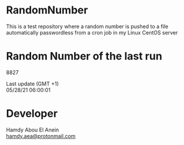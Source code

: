 # RandomNumber    
This is a test repository where a random number is pushed to a file automatically passwordless from a cron job in my Linux CentOS server    
# Random Number of the last run   
8827
      
Last update (GMT +1)    
05/28/21 06:00:01
# Developer    
Hamdy Abou El Anein   
hamdy.aea@protonmail.com
